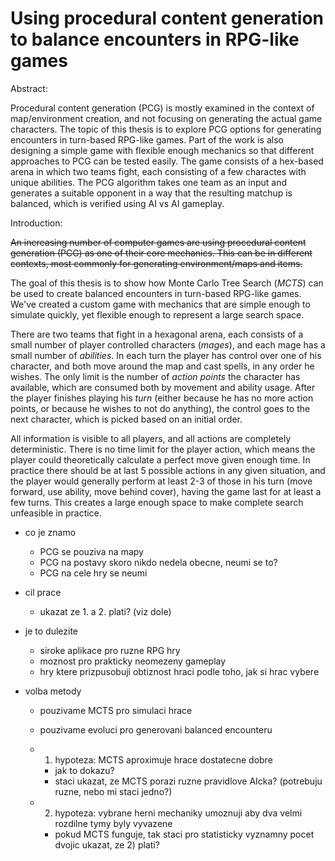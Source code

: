 # Using procedural content generation to balance encounters in RPG-like games

Abstract:

Procedural content generation (PCG) is mostly examined in the context of
map/environment creation, and not focusing on generating the actual game
characters. The topic of this thesis is to explore PCG options for generating
encounters in turn-based RPG-like games. Part of the work is also designing a
simple game with flexible enough mechanics so that different approaches to PCG
can be tested easily. The game consists of a hex-based arena in which two teams
fight, each consisting of a few charactes with unique abilities. The PCG
algorithm takes one team as an input and generates a suitable opponent in a way
that the resulting matchup is balanced, which is verified using AI vs AI
gameplay.

Introduction:

~~An increasing number of computer games are using procedural content generation
(PCG) as one of their core mechanics. This can be in different contexts, most
commonly for generating environment/maps and items.~~


The goal of this thesis is to show how Monte Carlo Tree Search (*MCTS*) can be used to create balanced encounters in turn-based RPG-like games. We've created a custom game with mechanics that are simple enough to simulate quickly, yet flexible enough to represent a large search space.

There are two teams that fight in a hexagonal arena, each consists of a small number of player controlled characters (*mages*), and each mage has a small number of *abilities*. In each turn the player has control over one of his character, and both move around the map and cast spells, in any order he wishes. The only limit is the number of *action points* the character has available, which are consumed both by movement and ability usage. After the player finishes playing his *turn* (either because he has no more action points, or because he wishes to not do anything), the control goes to the next character, which is picked based on an initial order.

All information is visible to all players, and all actions are completely deterministic. There is no time limit for the player action, which means the player could theoretically calculate a perfect move given enough time. In practice there should be at last 5 possible actions in any given situation, and the player would generally perform at least 2-3 of those in his turn (move forward, use ability, move behind cover), having the game last for at least a few turns. This creates a large enough space to make complete search unfeasible in practice.


- co je znamo
  - PCG se pouziva na mapy
  - PCG na postavy skoro nikdo nedela obecne, neumi se to?
  - PCG na cele hry se neumi

- cil prace
  - ukazat ze 1. a 2. plati? (viz dole)

- je to dulezite
  - siroke aplikace pro ruzne RPG hry
  - moznost pro prakticky neomezeny gameplay
  - hry ktere prizpusobuji obtiznost hraci podle toho, jak si hrac vybere

- volba metody
  - pouzivame MCTS pro simulaci hrace
  - pouzivame evoluci pro generovani balanced encounteru

  - 1. hypoteza: MCTS aproximuje hrace dostatecne dobre
    - jak to dokazu?
    - staci ukazat, ze MCTS porazi ruzne pravidlove AIcka? (potrebuju ruzne, nebo mi staci jedno?)

  - 2. hypoteza: vybrane herni mechaniky umoznuji aby dva velmi rozdilne tymy byly vyvazene
    - pokud MCTS funguje, tak staci pro statisticky vyznamny pocet dvojic ukazat, ze 2) plati?
